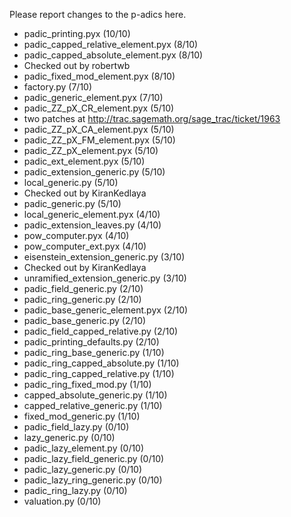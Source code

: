 Please report changes to the p-adics here.

 *   padic_printing.pyx (10/10)
 *   padic_capped_relative_element.pyx (8/10)
 *   padic_capped_absolute_element.pyx (8/10)
  * Checked out by robertwb
 *   padic_fixed_mod_element.pyx (8/10)
 *   factory.py (7/10)
 *   padic_generic_element.pyx (7/10)
 *   padic_ZZ_pX_CR_element.pyx (5/10)
  * two patches at http://trac.sagemath.org/sage_trac/ticket/1963
 *   padic_ZZ_pX_CA_element.pyx (5/10)
 *   padic_ZZ_pX_FM_element.pyx (5/10)
 *   padic_ZZ_pX_element.pyx (5/10)
 *   padic_ext_element.pyx (5/10)
 *   padic_extension_generic.py (5/10)
 *   local_generic.py (5/10)
  *  Checked out by KiranKedlaya
 *   padic_generic.py (5/10)
 *   local_generic_element.pyx (4/10)
 *   padic_extension_leaves.py (4/10)
 *   pow_computer.pyx (4/10)
 *   pow_computer_ext.pyx (4/10)
 *   eisenstein_extension_generic.py (3/10)
   * Checked out by KiranKedlaya
 *   unramified_extension_generic.py (3/10)
 *   padic_field_generic.py (2/10)
 *   padic_ring_generic.py (2/10)
 *   padic_base_generic_element.pyx (2/10)
 *   padic_base_generic.py (2/10)
 *   padic_field_capped_relative.py (2/10)
 *   padic_printing_defaults.py (2/10)
 *   padic_ring_base_generic.py (1/10)
 *   padic_ring_capped_absolute.py (1/10)
 *   padic_ring_capped_relative.py (1/10)
 *   padic_ring_fixed_mod.py (1/10)
 *   capped_absolute_generic.py (1/10)
 *   capped_relative_generic.py (1/10)
 *   fixed_mod_generic.py (1/10)
 *   padic_field_lazy.py (0/10)
 *   lazy_generic.py (0/10)
 *   padic_lazy_element.py (0/10)
 *   padic_lazy_field_generic.py (0/10)
 *   padic_lazy_generic.py (0/10)
 *   padic_lazy_ring_generic.py (0/10)
 *   padic_ring_lazy.py (0/10)
 *   valuation.py (0/10)
